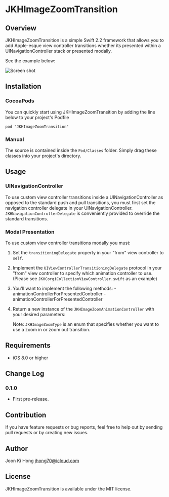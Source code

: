 # JKHImageZoomTransition


## Overview

JKHImageZoomTransition is a simple Swift 2.2 framework that allows you to add Apple-esque view controller transitions whether its presented within a UINavigationController stack or presented modally. 

See the example below:


![Screen shot](Images/zoom.gif)


## Installation

### CocoaPods

You can quickly start using JKHImageZoomTransition by adding the line below to your project's Podfile  

```pod "JKHImageZoomTransition"```

### Manual

The source is contained inside the ```Pod/Classes``` folder. Simply drag these classes into your project's directory.


## Usage

### UINavigationController

To use custom view controller transitions inside a UINavigationController as opposed to the standard push and pull transitions, you must first set the navigation controller delegate in your UINavigationController. ```JKHNavigationControllerDelegate``` is conveniently provided to override the standard transitions.

### Modal Presentation

To use custom view controller transitions modally you must:

1. Set the ```transitioningDelegate``` property in your "from" view controller to ```self```.
2. Implement the ```UIViewControllerTransitioningDelegate``` protocol in your "from" view controller to specify which animation controller to use. (Please see ```JKHCorgiCollectionViewController.swift``` as an example)
3. You'll want to implement the following methods:
			- animationControllerForPresentedController
			- animationControllerForPresentedController
4. Return a new instance of the ```JKHImageZoomAnimationController``` with your desired parameters:

	Note: ```JKHImageZoomType``` is an enum that specifies whether you want to use a zoom in or zoom out transition.


## Requirements

- iOS 8.0 or higher 

## Change Log

### 0.1.0
- First pre-release.

## Contribution

If you have feature requests or bug reports, feel free to help out by sending pull requests or by creating new issues.

## Author

Joon Ki Hong jhong70@icloud.com

## License

JKHImageZoomTransition is available under the MIT license.